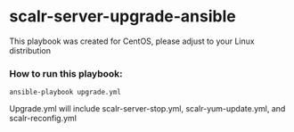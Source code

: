 # scalr-server-upgrade-ansible

This playbook was created for CentOS, please adjust to your Linux distribution

### How to run this playbook:
```
ansible-playbook upgrade.yml
```

Upgrade.yml will include scalr-server-stop.yml, scalr-yum-update.yml, and scalr-reconfig.yml

